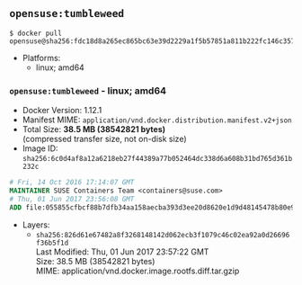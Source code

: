 ## `opensuse:tumbleweed`

```console
$ docker pull opensuse@sha256:fdc18d8a265ec865bc63e39d2229a1f5b57851a811b222fc146c357a72e528fe
```

-	Platforms:
	-	linux; amd64

### `opensuse:tumbleweed` - linux; amd64

-	Docker Version: 1.12.1
-	Manifest MIME: `application/vnd.docker.distribution.manifest.v2+json`
-	Total Size: **38.5 MB (38542821 bytes)**  
	(compressed transfer size, not on-disk size)
-	Image ID: `sha256:6c0d4af8a12a6218eb27f44389a77b052464dc338d6a608b31bd765d361b232c`

```dockerfile
# Fri, 14 Oct 2016 17:14:07 GMT
MAINTAINER SUSE Containers Team <containers@suse.com>
# Thu, 01 Jun 2017 23:56:08 GMT
ADD file:055855cfbcf88b7dfb34aa158aecba393d3ee20d8620e1d9d48145478b80e9ea in / 
```

-	Layers:
	-	`sha256:826d61e67482a8f3268148142d062ecb3f1079c46c02ea92a0d26696f36b5f1d`  
		Last Modified: Thu, 01 Jun 2017 23:57:22 GMT  
		Size: 38.5 MB (38542821 bytes)  
		MIME: application/vnd.docker.image.rootfs.diff.tar.gzip
